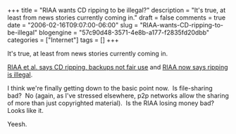 +++
title = "RIAA wants CD ripping to be illegal?"
description = "It's true, at least from news stories currently coming in."
draft = false
comments = true
date = "2006-02-16T09:07:00-06:00"
slug = "RIAA-wants-CD-ripping-to-be-illegal"
blogengine = "57c90d48-3571-4e8b-a177-f2835fd20dbb"
categories = ["Internet"]
tags = []
+++

<p>
It&#39;s true, at least from news stories currently coming in.
</p>
<p>
<a rel="nofollow" href="http://arstechnica.com/news.ars/post/20060215-6190.html" target="_blank">RIAA et al. says CD ripping, backups not fair use</a> and <a rel="nofollow" href="http://www.theinquirer.net/?article=29733" target="_blank">RIAA now says ripping is illegal</a>.
</p>
<p>
I think we&#39;re finally getting down to the basic point now.&nbsp; Is file-sharing bad?&nbsp; No (again, as I&#39;ve stressed elsewhere, p2p networks allow the sharing of more than just copyrighted material).&nbsp; Is the RIAA losing money bad?&nbsp; Looks like it.
</p>
<p>
Yeesh.
</p>

